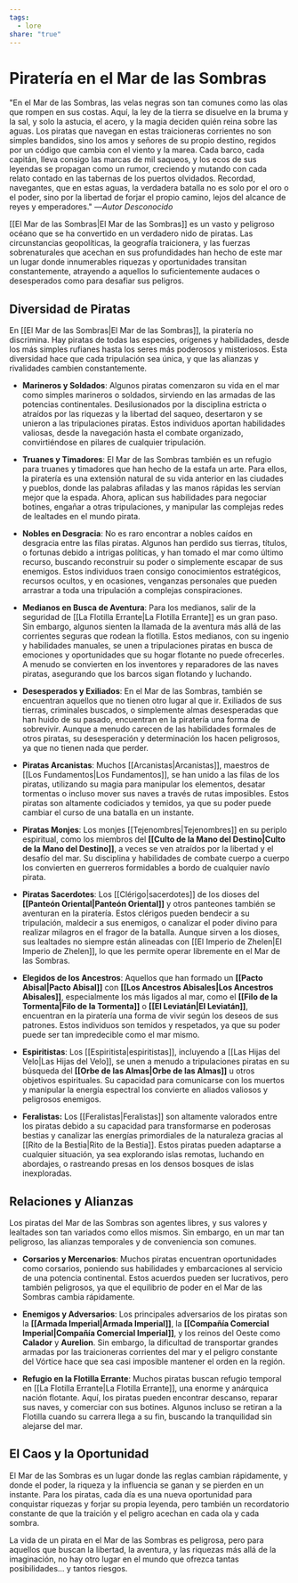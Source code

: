 ```yaml
---
tags:
  - lore
share: "true"
---
```


# Piratería en el Mar de las Sombras

"En el Mar de las Sombras, las velas negras son tan comunes como las olas que rompen en sus costas. Aquí, la ley de la tierra se disuelve en la bruma y la sal, y solo la astucia, el acero, y la magia deciden quién reina sobre las aguas. Los piratas que navegan en estas traicioneras corrientes no son simples bandidos, sino los amos y señores de su propio destino, regidos por un código que cambia con el viento y la marea. Cada barco, cada capitán, lleva consigo las marcas de mil saqueos, y los ecos de sus leyendas se propagan como un rumor, creciendo y mutando con cada relato contado en las tabernas de los puertos olvidados. Recordad, navegantes, que en estas aguas, la verdadera batalla no es solo por el oro o el poder, sino por la libertad de forjar el propio camino, lejos del alcance de reyes y emperadores."
—*Autor Desconocido*

[[El Mar de las Sombras|El Mar de las Sombras]] es un vasto y peligroso océano que se ha convertido en un verdadero nido de piratas. Las circunstancias geopolíticas, la geografía traicionera, y las fuerzas sobrenaturales que acechan en sus profundidades han hecho de este mar un lugar donde innumerables riquezas y oportunidades transitan constantemente, atrayendo a aquellos lo suficientemente audaces o desesperados como para desafiar sus peligros.

## **Diversidad de Piratas**

En [[El Mar de las Sombras|El Mar de las Sombras]], la piratería no discrimina. Hay piratas de todas las especies, orígenes y habilidades, desde los más simples rufianes hasta los seres más poderosos y misteriosos. Esta diversidad hace que cada tripulación sea única, y que las alianzas y rivalidades cambien constantemente.

- **Marineros y Soldados**: Algunos piratas comenzaron su vida en el mar como simples marineros o soldados, sirviendo en las armadas de las potencias continentales. Desilusionados por la disciplina estricta o atraídos por las riquezas y la libertad del saqueo, desertaron y se unieron a las tripulaciones piratas. Estos individuos aportan habilidades valiosas, desde la navegación hasta el combate organizado, convirtiéndose en pilares de cualquier tripulación.
	
- **Truanes y Timadores**: El Mar de las Sombras también es un refugio para truanes y timadores que han hecho de la estafa un arte. Para ellos, la piratería es una extensión natural de su vida anterior en las ciudades y pueblos, donde las palabras afiladas y las manos rápidas les servían mejor que la espada. Ahora, aplican sus habilidades para negociar botines, engañar a otras tripulaciones, y manipular las complejas redes de lealtades en el mundo pirata.
	
- **Nobles en Desgracia**: No es raro encontrar a nobles caídos en desgracia entre las filas piratas. Algunos han perdido sus tierras, títulos, o fortunas debido a intrigas políticas, y han tomado el mar como último recurso, buscando reconstruir su poder o simplemente escapar de sus enemigos. Estos individuos traen consigo conocimientos estratégicos, recursos ocultos, y en ocasiones, venganzas personales que pueden arrastrar a toda una tripulación a complejas conspiraciones.
	
- **Medianos en Busca de Aventura**: Para los medianos, salir de la seguridad de [[La Flotilla Errante|La Flotilla Errante]] es un gran paso. Sin embargo, algunos sienten la llamada de la aventura más allá de las corrientes seguras que rodean la flotilla. Estos medianos, con su ingenio y habilidades manuales, se unen a tripulaciones piratas en busca de emociones y oportunidades que su hogar flotante no puede ofrecerles. A menudo se convierten en los inventores y reparadores de las naves piratas, asegurando que los barcos sigan flotando y luchando.
	
- **Desesperados y Exiliados**: En el Mar de las Sombras, también se encuentran aquellos que no tienen otro lugar al que ir. Exiliados de sus tierras, criminales buscados, o simplemente almas desesperadas que han huido de su pasado, encuentran en la piratería una forma de sobrevivir. Aunque a menudo carecen de las habilidades formales de otros piratas, su desesperación y determinación los hacen peligrosos, ya que no tienen nada que perder.

- **Piratas Arcanistas**: Muchos [[Arcanistas|Arcanistas]], maestros de [[Los Fundamentos|Los Fundamentos]], se han unido a las filas de los piratas, utilizando su magia para manipular los elementos, desatar tormentas o incluso mover sus naves a través de rutas imposibles. Estos piratas son altamente codiciados y temidos, ya que su poder puede cambiar el curso de una batalla en un instante.

- **Piratas Monjes**: Los monjes [[Tejenombres|Tejenombres]] en su periplo espiritual, como los miembros del **[[Culto de la Mano del Destino|Culto de la Mano del Destino]]**, a veces se ven atraídos por la libertad y el desafío del mar. Su disciplina y habilidades de combate cuerpo a cuerpo los convierten en guerreros formidables a bordo de cualquier navío pirata.

- **Piratas Sacerdotes**: Los [[Clérigo|sacerdotes]] de los dioses del **[[Panteón Oriental|Panteón Oriental]]** y otros panteones también se aventuran en la piratería. Estos clérigos pueden bendecir a su tripulación, maldecir a sus enemigos, o canalizar el poder divino para realizar milagros en el fragor de la batalla. Aunque sirven a los dioses, sus lealtades no siempre están alineadas con [[El Imperio de Zhelen|El Imperio de Zhelen]], lo que les permite operar libremente en el Mar de las Sombras.

- **Elegidos de los Ancestros**: Aquellos que han formado un **[[Pacto Abisal|Pacto Abisal]]** con **[[Los Ancestros Abisales|Los Ancestros Abisales]]**, especialmente los más ligados al mar, como el **[[Filo de la Tormenta|Filo de la Tormenta]]** o **[[El Leviatán|El Leviatán]]**, encuentran en la piratería una forma de vivir según los deseos de sus patrones. Estos individuos son temidos y respetados, ya que su poder puede ser tan impredecible como el mar mismo.

- **Espiritistas**: Los [[Espiritista|espiritistas]], incluyendo a [[Las Hijas del Velo|Las Hijas del Velo]], se unen a menudo a tripulaciones piratas en su búsqueda del **[[Orbe de las Almas|Orbe de las Almas]]** u otros objetivos espirituales. Su capacidad para comunicarse con los muertos y manipular la energía espectral los convierte en aliados valiosos y peligrosos enemigos.

- **Feralistas:** Los [[Feralistas|Feralistas]] son altamente valorados entre los piratas debido a su capacidad para transformarse en poderosas bestias y canalizar las energías primordiales de la naturaleza gracias al [[Rito de la Bestia|Rito de la Bestia]]. Estos piratas pueden adaptarse a cualquier situación, ya sea explorando islas remotas, luchando en abordajes, o rastreando presas en los densos bosques de islas inexploradas.

## **Relaciones y Alianzas**

Los piratas del Mar de las Sombras son agentes libres, y sus valores y lealtades son tan variados como ellos mismos. Sin embargo, en un mar tan peligroso, las alianzas temporales y de conveniencia son comunes.

- **Corsarios y Mercenarios**: Muchos piratas encuentran oportunidades como corsarios, poniendo sus habilidades y embarcaciones al servicio de una potencia continental. Estos acuerdos pueden ser lucrativos, pero también peligrosos, ya que el equilibrio de poder en el Mar de las Sombras cambia rápidamente.

- **Enemigos y Adversarios**: Los principales adversarios de los piratas son la **[[Armada Imperial|Armada Imperial]]**, la **[[Compañía Comercial Imperial|Compañía Comercial Imperial]]**, y los reinos del Oeste como **Calador** y **Aurelion**. Sin embargo, la dificultad de transportar grandes armadas por las traicioneras corrientes del mar y el peligro constante del Vórtice hace que sea casi imposible mantener el orden en la región.

- **Refugio en la Flotilla Errante**: Muchos piratas buscan refugio temporal en [[La Flotilla Errante|La Flotilla Errante]], una enorme y anárquica nación flotante. Aquí, los piratas pueden encontrar descanso, reparar sus naves, y comerciar con sus botines. Algunos incluso se retiran a la Flotilla cuando su carrera llega a su fin, buscando la tranquilidad sin alejarse del mar.

## **El Caos y la Oportunidad**

El Mar de las Sombras es un lugar donde las reglas cambian rápidamente, y donde el poder, la riqueza y la influencia se ganan y se pierden en un instante. Para los piratas, cada día es una nueva oportunidad para conquistar riquezas y forjar su propia leyenda, pero también un recordatorio constante de que la traición y el peligro acechan en cada ola y cada sombra.

La vida de un pirata en el Mar de las Sombras es peligrosa, pero para aquellos que buscan la libertad, la aventura, y las riquezas más allá de la imaginación, no hay otro lugar en el mundo que ofrezca tantas posibilidades… y tantos riesgos.